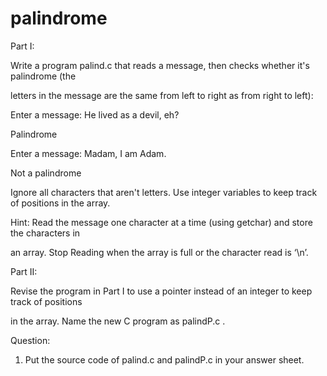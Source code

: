 # palindrome
Part I:

Write a program palind.c that reads a message, then checks whether it's palindrome (the

letters in the message are the same from left to right as from right to left):

Enter a message: He lived as a devil, eh?

Palindrome

Enter a message: Madam, I am Adam.

Not a palindrome

Ignore all characters that aren't letters. Use integer variables to keep track of positions in the
array.

Hint: Read the message one character at a time (using getchar) and store the characters in

an array. Stop Reading when the array is full or the character read is ‘\n’.

Part II:

Revise the program in Part I to use a pointer instead of an integer to keep track of positions

in the array. Name the new C program as palindP.c .

Question:

1) Put the source code of palind.c and palindP.c in your answer sheet.


